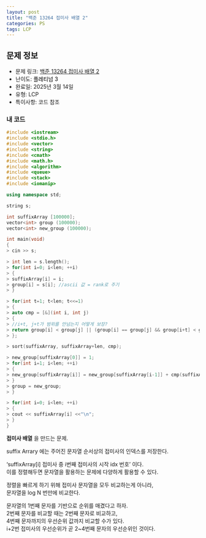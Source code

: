```yaml
---
layout: post
title: "백준 13264 접미사 배열 2"
categories: PS
tags: LCP
---
```


## 문제 정보
- 문제 링크: [백준 13264 접미사 배열 2](https://www.acmicpc.net/problem/13264)
- 난이도: <span style="color:#000000">플레티넘 3</span>
- 완료일: 2025년 3월 14일
- 유형: LCP
- 특이사항: 코드 참조

### 내 코드

```C++
#include <iostream>
#include <stdio.h>
#include <vector>
#include <string>
#include <cmath>
#include <math.h>
#include <algorithm>
#include <queue>
#include <stack>
#include <iomanip>

using namespace std;

string s;

int suffixArray [100000];
vector<int> group (100000);
vector<int> new_group (100000);

int main(void)
{   
> cin >> s;

> int len = s.length();
> for(int i=0; i<len; ++i)
> {
> suffixArray[i] = i;
> group[i] = s[i]; //ascii 값 = rank로 주기
> }

> for(int t=1; t<len; t<<=1)
> {
> auto cmp = [&](int i, int j)
> {
> //i+t, j+t가 범위를 안넘는지 어떻게 보장?
> return group[i] < group[j] || (group[i] == group[j] && group[i+t] < group[j+t]);
> };

> sort(suffixArray, suffixArray+len, cmp);

> new_group[suffixArray[0]] = 1;
> for(int i=1; i<len; ++i)
> {
> new_group[suffixArray[i]] = new_group[suffixArray[i-1]] + cmp(suffixArray[i-1], suffixArray[i]);
> }
> group = new_group;
> }

> for(int i=0; i<len; ++i)
> {
> cout << suffixArray[i] <<"\n";
> }
}

```

**접미사 배열** 을 만드는 문제.

suffix Arrary 에는 주어진 문자열 순서상의 접미사의 인덱스를 저장한다.

‘suffixArray[i] 접미사 중 i번째 접미사의 시작 idx 번호’ 이다.  
이를 정렬해두면 문자열을 활용하는 문제에 다양하게 활용할 수 있다.   

정렬을 빠르게 하기 위해 접미사 문자열을 모두 비교하는게 아니라,  
문자열을 log N 번만에 비교한다.   

문자열의 1번째 문자를 기반으로 순위를 매겼다고 하자.   
2번째 문자를 비교할 때는 2번째 문자로 비교하고,   
4번째 문자까지의 우선순위 값까지 비교할 수가 있다.  
i+2번 접미사의 우선순위가 곧 2~4번째 문자의 우선순위인 것이다.   
  

